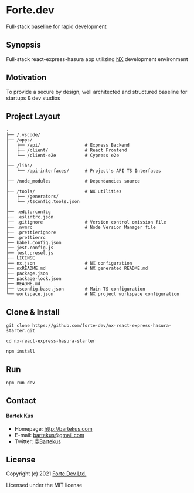 # Forte.dev
Full-stack baseline for rapid development

## Synopsis
Full-stack react-express-hasura app utilizing [NX](https://nx.dev/) development environment

## Motivation
To provide a secure by design, well architected and structured baseline for startups & dev studios 

## Project Layout
```
.
├── /.vscode/
├── /apps/
│   ├── /api/                 # Express Backend
│   ├── /client/              # React Frontend
│   └── /client-e2e           # Cypress e2e
│
├── /libs/
│   └── /api-interfaces/      # Project's API TS Interfaces
│
├── /node_modules             # Dependancies source
│
├── /tools/                   # NX utilities
│   ├── /generators/
│   └── /tsconfig.tools.json
│
├── .editorconfig
├── .eslintrc.json
├── .gitignore                # Version control omission file
├── .nvmrc                    # Node Version Manager file
├── .prettierignore
├── .prettierrc
├── babel.config.json
├── jest.config.js
├── jest.preset.js
├── LICENSE
├── nx.json                   # NX configuration
├── nxREADME.md               # NX generated README.md
├── package.json
├── package-lock.json
├── README.md
├── tsconfig.base.json        # Main TS configuration
└── workspace.json            # NX project workspace configuration
```

## Clone & Install
```
git clone https://github.com/forte-dev/nx-react-express-hasura-starter.git

cd nx-react-express-hasura-starter

npm install
```

## Run
```
npm run dev
```

## Contact
#### Bartek Kus
* Homepage: http://bartekus.com
* E-mail: bartekus@gmail.com
* Twitter: [@Bartekus](https://twitter.com/Bartekus "Bartekus on twitter")

## License
Copyright (c) 2021 [Forte Dev Ltd.](https://forte.dev)

Licensed under the MIT license
